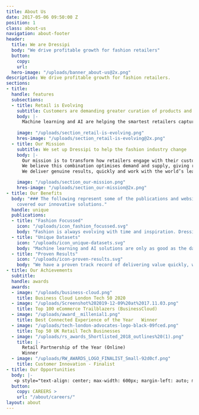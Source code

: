 ```yaml
---
title: About Us
date: 2017-05-06 09:50:00 Z
position: 1
class: about-us
navigation: about-footer
header:
  title: We are Dressipi
  body: "We drive profitable growth for fashion retailers"
  button:
    copy:
    url:
  hero-image: "/uploads/banner_about-us@2x.png"
description: We drive profitable growth for fashion retailers.
sections:
- title: 
  handle: features
  subsections:
  - title: Retail is Evolving
    subtitle: Customers are demanding greater curation of products and less wastage
    body: |-
      Machine learning and AI are helping the smartest retailers capture deeper insights, anticipate customer needs and proactively develop more efficient supply chains. 
      
    image: "/uploads/section_retail-is-evolving.png"
    hres-image: "/uploads/section_retail-is-evolving@2x.png"
  - title: Our Mission
    subtitle: We set up Dressipi to help the fashion industry change
    body: |-
      Our mission is to transform how retailers engage with their customers through deeper, entirely personalised experiences; and use data to advance the buying and merchandising processes. <br/><br/>
      We believe this combination optimises demand and supply, giving retailers the profitability to invest in creating better products and services, and to tackle the issue of waste in the industry. <br/><br/>
      We deliver genuine results, quickly and work with the world’s leading retailers. 

    image: "/uploads/section_our-mission.png"
    hres-image: "/uploads/section_our-mission@2x.png"
- title: Our Benefits
  body: "### The following represent some of the publications and websites that have
    covered our innovative solutions."
  handle: unique
  publications:
  - title: "Fashion Focussed"
    icon: "/uploads/icon_fashion_focussed.svg"
    body: "Fashion is always evolving with time and inspiration. Dressipi has spent years delivering fashion-specific algorithms, drawing on the expertise of some of the industry’s top stylists and experts. This focus on fashion is a key differentiator and why we consistently outperform our competitors’ general, cross industry approach."
  - title: "Unique Datasets"
    icon: "/uploads/icon_unique-datasets.svg"
    body: "Machine learning and AI solutions are only as good as the data that feeds them. Dressipi owns the most extensive dataset of garment attributes and fashion-specific customer preferences. Our ability to ingest, cleanse, and augment huge quantities of data from various sources, in real-time, is at the heart of our platform."
  - title: "Proven Results"
    icon: "/uploads/icon-proven-results.svg"
    body: "We have a proven track record of delivering value quickly, with results that are always externally validated. We’ve won leading industry awards and have been covered by some of the world’s most well respected publications."
- title: Our Achievements
  subtitle: 
  handle: awards
  awards:
  - image: "/uploads/business-cloud.png"
    title: Business Cloud London Tech 50 2020
  - image: "/uploads/Screenshot%202019-12-09%20at%2017.11.03.png"
    title: Top 100 eCommerce Trailblazers (BusinessCloud)
  - image: "/uploads/award__millenial1.png"
    title: Best Connected Experience of the Year   Winner
  - image: "/uploads/tech-london-advocates-logo-black-09fced.png"
    title: Top 50 UK Retail Tech Businesses
  - image: "/uploads/rs_awards_Shortlisted_2018_outlines%20(1).png"
    title: |-
      Retail Partnership of the Year (Online)
      Winner
  - image: "/uploads/RW_AWARDS_LOGO_FINALIST_Small-92d0cf.png"
    title: Customer Innovation - Finalist
- title: Our Opportunities
  body: |-
   <p style="text-align: center; max-width: 600px; margin-left: auto; margin-right: auto;">We are always looking for outstanding individuals from diverse backgrounds who want to be part of our fantastic team </p>
  button:
    copy: CAREERS >
    url: "/about/careers/"
layout: about
---
```

